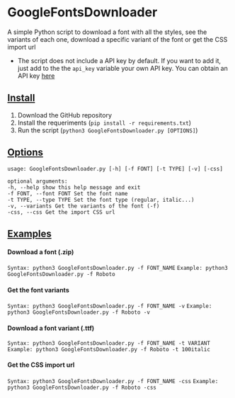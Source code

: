 # GoogleFontsDownloader

A simple Python script to download a font with all the styles, see the variants of each one, download a specific variant of the font or get the CSS import url

* The script does not include a API key by default. If you want to add it, just add to the the `api_key` variable your own API key. You can obtain an API key [here](https://console.cloud.google.com/marketplace/product/google/webfonts.googleapis.com)

## <ins>Install

1. Download the GitHub repository
2. Install the requeriments (`pip install -r requirements.txt`)
3. Run the script (`python3 GoogleFontsDownloader.py [OPTIONS]`)

## <ins>Options

```
usage: GoogleFontsDownloader.py [-h] [-f FONT] [-t TYPE] [-v] [-css]  

optional arguments:  
-h, --help show this help message and exit  
-f FONT, --font FONT Set the font name  
-t TYPE, --type TYPE Set the font type (regular, italic...)  
-v, --variants Get the variants of the font (-f)  
-css, --css Get the import CSS url
```

## <ins>Examples

#### Download a font (.zip)
`Syntax: python3 GoogleFontsDownloader.py -f FONT_NAME`
`Example: python3 GoogleFontsDownloader.py -f Roboto`
#### Get the font variants
`Syntax: python3 GoogleFontsDownloader.py -f FONT_NAME -v`
`Example: python3 GoogleFontsDownloader.py -f Roboto -v`
#### Download a font variant (.ttf)
`Syntax: python3 GoogleFontsDownloader.py -f FONT_NAME -t VARIANT`
`Example: python3 GoogleFontsDownloader.py -f Roboto -t 100italic`
#### Get the CSS import url
`Syntax: python3 GoogleFontsDownloader.py -f FONT_NAME -css`
`Example: python3 GoogleFontsDownloader.py -f Roboto -css`